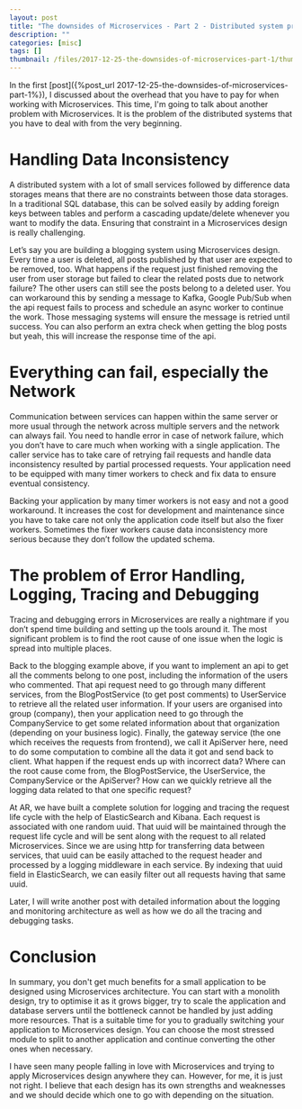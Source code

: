 ```yaml
---
layout: post
title: "The downsides of Microservices - Part 2 - Distributed system problems"
description: ""
categories: [misc]
tags: []
thumbnail: /files/2017-12-25-the-downsides-of-microservices-part-1/thumb.png
---
```


In the first [post]({%post_url 2017-12-25-the-downsides-of-microservices-part-1%}), I discussed
about the overhead that you have to pay for when working with Microservices. This time, I'm going to
talk about another problem with Microservices. It is the problem of the distributed systems that you
have to deal with from the very beginning.

# Handling Data Inconsistency

A distributed system with a lot of small services followed by difference data storages means that
there are no constraints between those data storages. In a traditional SQL database, this can be
solved easily by adding foreign keys between tables and perform a cascading update/delete whenever
you want to modify the data. Ensuring that constraint in a Microservices design is really
challenging.

Let’s say you are building a blogging system using Microservices design. Every time a user is
deleted, all posts published by that user are expected to be removed, too. What happens if the
request just finished removing the user from user storage but failed to clear the related posts due to
network failure? The other users can still see the posts belong to a deleted user. You can
workaround this by sending a message to Kafka, Google Pub/Sub when the api request fails to process
and schedule an async worker to continue the work. Those messaging systems will ensure the message
is retried until success. You can also perform an extra check when getting the blog posts but yeah,
this will increase the response time of the api.

# Everything can fail, especially the Network

Communication between services can happen within the same server or more usual through the network
across multiple servers and the network can always fail. You need to handle error in case of network
failure, which you don’t have to care much when working with a single application. The caller
service has to take care of retrying fail requests and handle data inconsistency resulted by partial
processed requests. Your application need to be equipped with many timer workers to check and fix
data to ensure eventual consistency.

Backing your application by many timer workers is not easy and not a good workaround. It increases
the cost for development and maintenance since you have to take care not only the application code
itself but also the fixer workers. Sometimes the fixer workers cause data inconsistency more serious
because they don’t follow the updated schema.

# The problem of Error Handling, Logging, Tracing and Debugging

Tracing and debugging errors in Microservices are really a nightmare if you don’t spend time
building and setting up the tools around it. The most significant problem is to find the root cause
of one issue when the logic is spread into multiple places.

Back to the blogging example above, if you want to implement an api to get all the comments belong
to one post, including the information of the users who commented. That api request need to go
through many different services, from the BlogPostService (to get post comments) to UserService to
retrieve all the related user information. If your users are organised into group (company), then
your application need to go through the CompanyService to get some related information about that
organization (depending on your business logic). Finally, the gateway service (the one which
receives the requests from frontend), we call it ApiServer here, need to do some computation to
combine all the data it got and send back to client. What happen if the request ends up with
incorrect data? Where can the root cause come from, the BlogPostService, the UserService, the
CompanyService or the ApiServer? How can we quickly retrieve all the logging data related to that
one specific request?

At AR, we have built a complete solution for logging and tracing the request life cycle with the
help of ElasticSearch and Kibana. Each request is associated with one random uuid. That uuid will be
maintained through the request life cycle and will be sent along with the request to all related
Microservices. Since we are using http for transferring data between services, that uuid can be
easily attached to the request header and processed by a logging middleware in each service. By
indexing that uuid field in ElasticSearch, we can easily filter out all requests having that same
uuid.

Later, I will write another post with detailed information about the logging and monitoring
architecture as well as how we do all the tracing and debugging tasks.

# Conclusion

In summary, you don't get much benefits for a small application to be designed using Microservices
architecture. You can start with a monolith design, try to optimise it as it grows bigger, try to
scale the application and database servers until the bottleneck cannot be handled by just adding
more resources. That is a suitable time for you to gradually switching your application to
Microservices design. You can choose the most stressed module to split to another application and
continue converting the other ones when necessary.

I have seen many people falling in love with Microservices and trying to apply Microservices design
anywhere they can. However, for me, it is just not right. I believe that each design has its own
strengths and weaknesses and we should decide which one to go with depending on the situation.
